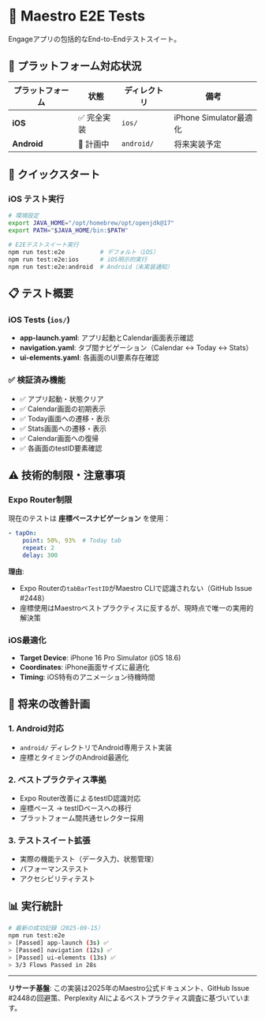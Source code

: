 # 🧪 Maestro E2E Tests

Engageアプリの包括的なEnd-to-Endテストスイート。

## 📱 プラットフォーム対応状況

| プラットフォーム | 状態 | ディレクトリ | 備考 |
|-----------------|------|-------------|------|
| **iOS** | ✅ 完全実装 | `ios/` | iPhone Simulator最適化 |
| **Android** | 🚧 計画中 | `android/` | 将来実装予定 |

## 🚀 クイックスタート

### iOS テスト実行
```bash
# 環境設定
export JAVA_HOME="/opt/homebrew/opt/openjdk@17"
export PATH="$JAVA_HOME/bin:$PATH"

# E2Eテストスイート実行
npm run test:e2e          # デフォルト（iOS）
npm run test:e2e:ios      # iOS明示的実行
npm run test:e2e:android  # Android（未実装通知）
```

## 📋 テスト概要

### iOS Tests (`ios/`)
- **app-launch.yaml**: アプリ起動とCalendar画面表示確認
- **navigation.yaml**: タブ間ナビゲーション（Calendar ↔ Today ↔ Stats）
- **ui-elements.yaml**: 各画面のUI要素存在確認

### ✅ 検証済み機能
- ✅ アプリ起動・状態クリア
- ✅ Calendar画面の初期表示
- ✅ Today画面への遷移・表示
- ✅ Stats画面への遷移・表示
- ✅ Calendar画面への復帰
- ✅ 各画面のtestID要素確認

## ⚠️ 技術的制限・注意事項

### Expo Router制限
現在のテストは **座標ベースナビゲーション** を使用：
```yaml
- tapOn:
    point: 50%, 93%  # Today tab
    repeat: 2
    delay: 300
```

**理由**: 
- Expo Routerの`tabBarTestID`がMaestro CLIで認識されない（GitHub Issue #2448）
- 座標使用はMaestroベストプラクティスに反するが、現時点で唯一の実用的解決策

### iOS最適化
- **Target Device**: iPhone 16 Pro Simulator (iOS 18.6)
- **Coordinates**: iPhone画面サイズに最適化
- **Timing**: iOS特有のアニメーション待機時間

## 🔮 将来の改善計画

### 1. Android対応
- `android/` ディレクトリでAndroid専用テスト実装
- 座標とタイミングのAndroid最適化

### 2. ベストプラクティス準拠
- Expo Router改善によるtestID認識対応
- 座標ベース → testIDベースへの移行
- プラットフォーム間共通セレクター採用

### 3. テストスイート拡張
- 実際の機能テスト（データ入力、状態管理）
- パフォーマンステスト
- アクセシビリティテスト

## 📊 実行統計

```bash
# 最新の成功記録（2025-09-15）
npm run test:e2e
> [Passed] app-launch (3s) ✅
> [Passed] navigation (12s) ✅  
> [Passed] ui-elements (13s) ✅
> 3/3 Flows Passed in 28s
```

---

**リサーチ基盤**: この実装は2025年のMaestro公式ドキュメント、GitHub Issue #2448の回避策、Perplexity AIによるベストプラクティス調査に基づいています。